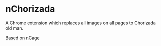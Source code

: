 # nChorizada
A Chrome extension which replaces all images on all pages to Chorizada old man.

Based on [nCage](https://github.com/Fortyseven/nCage)
